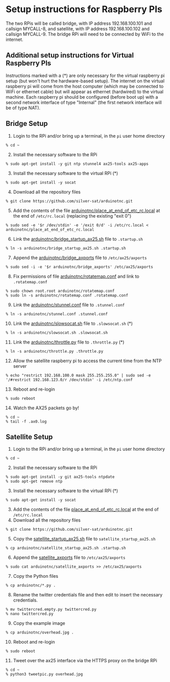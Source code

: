 # Setup instructions for Raspberry PIs

The two RPis will be called bridge, with IP address 192.168.100.101 and callsign MYCALL-8, and satellite, with IP address 192.168.100.102 and callsign MYCALL-9. The bridge RPi will need to be connected by WiFi to the internet. 

## Additional setup instructions for Virtual Raspberry PIs

Instructions marked with a (\*) are only necessary for the virtual raspberry pi setup (but won't hurt the hardware-based setup). The internet on the virtual raspberry pi will come from the host computer (which may be connected to WiFi or ethernet cable) but will appear as ethernet (hardwired) to the virtual machine. Each raspberry pi should be configured (before boot up) with a second network interface of type "Internal" (the first network interface will be of type NAT). 

## Bridge Setup

1. Login to the RPi and/or bring up a terminal, in the `pi` user home directory
```
% cd ~
```
2. Install the necessary software to the RPi
```
% sudo apt-get install -y git ntp stunnel4 ax25-tools ax25-apps
```
3. Install the necessary software to the virtual RPi (\*)
```
% sudo apt-get install -y socat
```
4. Download all the repository files
```
% git clone https://github.com/silver-sat/arduinotnc.git
```
5. Add the contents of the file [arduinotnc/place_at_end_of_etc_rc.local](place_at_end_of_etc_rc.local) at the end of `/etc/rc.local` (replacing the existing "exit 0")
```
% sudo sed -e '$r /dev/stdin' -e '/exit 0/d' -i /etc/rc.local < arduinotnc/place_at_end_of_etc_rc.local
```
6. Link the [arduinotnc/bridge_startup_ax25.sh](bridge_startup_ax25.sh) file to `.startup.sh`
```
% ln -s arduinotnc/bridge_startup_ax25.sh .startup.sh
```
7. Append the [arduinotnc/bridge_axports](bridge_axports) file to `/etc/ax25/axports`
```
% sudo sed -i -e '$r arduinotnc/bridge_axports' /etc/ax25/axports
```
8. Fix permissions of file [arduinotnc/rotatemap.conf](rotatemap.conf) and link to `.rotatemap.conf`
```
% sudo chown root.root arduinotnc/rotatemap.conf
% sudo ln -s arduinotnc/rotatemap.conf .rotatemap.conf
```
9. Link the [arduinotnc/stunnel.conf](stunnel.conf) file to `.stunnel.conf`
```
% ln -s arduinotnc/stunnel.conf .stunnel.conf
```
10. Link the [arduinotnc/slowsocat.sh](slowsocat.sh) file to `.slowsocat.sh` (\*)
```
% ln -s arduinotnc/slowsocat.sh .slowsocat.sh
```
11. Link the [arduinotnc/throttle.py](throttle.py) file to `.throttle.py` (\*)
```
% ln -s arduinotnc/throttle.py .throttle.py
```
12. Allow the satellite raspberry pi to access the current time from the NTP server
```
% echo "restrict 192.168.100.0 mask 255.255.255.0" | sudo sed -e '/#restrict 192.168.123.0/r /dev/stdin' -i /etc/ntp.conf
```
13. Reboot and re-login
```
% sudo reboot
```
14. Watch the AX25 packets go by!
```
% cd ~
% tail -f .ax0.log
```

## Satellite Setup

1. Login to the RPi and/or bring up a terminal, in the `pi` user home directory
```
% cd ~
```
2. Install the necessary software to the RPi
```
% sudo apt-get install -y git ax25-tools ntpdate
% sudo apt-get remove ntp
```
3. Install the necessary software to the virtual RPi (\*)
```
% sudo apt-get install -y socat
```
3. Add the contents of the file [place_at_end_of_etc_rc.local](place_at_end_of_etc_rc.local) at the end of `/etc/rc.local`
4. Download all the repository files
```
% git clone https://github.com/silver-sat/arduinotnc.git
```
5. Copy the [satellite_startup_ax25.sh](satellite_startup_ax25.sh) file to `satellite_startup_ax25.sh`
```
% cp arduinotnc/satellite_startup_ax25.sh .startup.sh
```
6. Append the [satellite_axports](satellite_axports) file to `/etc/ax25/axports`
```
% sudo cat arduinotnc/satellite_axports >> /etc/ax25/axports
```
7. Copy the Python files
```
% cp arduinotnc/*.py .
```
8. Rename the twitter credentials file and then edit to insert the necessary credentials.
```
% mv twittercred.empty.py twittercred.py
% nano twittercred.py
```
9. Copy the example image
```
% cp arduinotnc/overhead.jpg .
```
10. Reboot and re-login
```
% sudo reboot
```
11. Tweet over the ax25 interface via the HTTPS proxy on the bridge RPi
```
% cd ~
% python3 tweetpic.py overhead.jpg
```
